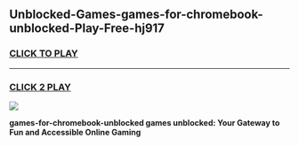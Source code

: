 
## Unblocked-Games-games-for-chromebook-unblocked-Play-Free-hj917
<h3>
<a href="https://premium76.site?title=games-for-chromebook-unblocked&ref=09A">CLICK TO PLAY</a></h3>
<hr>

<h3>
<a href="https://premium76.site?title=games-for-chromebook-unblocked&ref=09A">CLICK 2 PLAY</a>
  
</h3>

<a href="https://premium76.site?title=games-for-chromebook-unblocked&ref=09A"><img src="https://clearcache.store/games.png"></a>


**games-for-chromebook-unblocked games unblocked: Your Gateway to Fun and Accessible Online Gaming**
